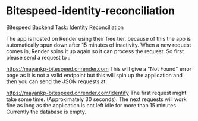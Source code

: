 # Bitespeed-identity-reconciliation
Bitespeed Backend Task: Identity Reconciliation

The app is hosted on Render using their free tier, because of this the app is automatically spun down after 15 minutes of inactivity. When a new request comes in, Render spins it up again so it can process the request.
So first please send a request to : 

https://mayankp-bitespeed.onrender.com
This will give a "Not Found" error page as it is not a valid endpoint but this will spin up the application and then you can send the JSON requests at:

https://mayankp-bitespeed.onrender.com/identify
The first request might take some time. (Approximately 30 seconds). The next requests will work fine as long as the application is not left idle for more than 15 minutes.
Currently the database is empty.
